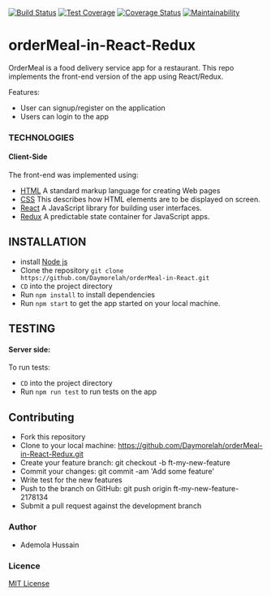 [![Build Status](https://travis-ci.org/Daymorelah/orderMeal-in-React-Redux.svg?branch=development)](https://travis-ci.org/Daymorelah/orderMeal-in-React-Redux)
[![Test Coverage](https://api.codeclimate.com/v1/badges/d1d3edcb0e5960129d31/test_coverage)](https://codeclimate.com/github/Daymorelah/orderMeal-in-React-Redux/test_coverage)
[![Coverage Status](https://coveralls.io/repos/github/Daymorelah/orderMeal-in-React-Redux/badge.svg?branch=ch-integrate-coveralls-163748669)](https://coveralls.io/github/Daymorelah/orderMeal-in-React-Redux?branch=ch-integrate-coveralls-163748669)
[![Maintainability](https://api.codeclimate.com/v1/badges/d1d3edcb0e5960129d31/maintainability)](https://codeclimate.com/github/Daymorelah/orderMeal-in-React-Redux/maintainability)

# orderMeal-in-React-Redux
OrderMeal is a food delivery service app for a restaurant. This repo implements the front-end version of the app using React/Redux.

Features:
- User can signup/register on the application
- Users can login to the app

### TECHNOLOGIES
#### Client-Side
The front-end was implemented using:
* [HTML](https://www.w3schools.com/Html/) A standard markup language for creating Web pages
* [CSS](https://www.w3schools.com/css/css_intro.asp) This describes how HTML elements are to be displayed on screen.
* [React](https://reactjs.org/) A JavaScript library for building user interfaces.
* [Redux](https://redux.js.org/) A predictable state container for JavaScript apps.

## INSTALLATION
 * install [Node js](https://nodejs.org/en/)
 * Clone the repository `git clone https://github.com/Daymorelah/orderMeal-in-React.git` 
 * `CD` into the project directory
 * Run `npm install` to install dependencies
 * Run `npm start` to get the app started on your local machine.
 
## TESTING
#### Server side:
To run tests:
* `CD` into the project directory
* Run `npm run test` to run tests on the app


## Contributing
* Fork this repository
* Clone to your local machine: https://github.com/Daymorelah/orderMeal-in-React-Redux.git
* Create your feature branch: git checkout -b ft-my-new-feature
* Commit your changes: git commit -am 'Add some feature'
* Write test for the new features
* Push to the branch on GitHub: git push origin ft-my-new-feature-2178134
* Submit a pull request against the development branch

### Author
* Ademola Hussain

### Licence
[MIT License](https://github.com/Daymorelah/orderMeal-in-React-Redux/blob/master/LICENSE)
 
